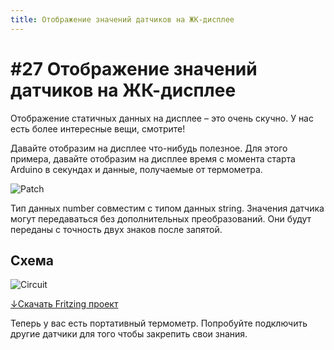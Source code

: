 ```yaml
---
title: Отображение значений датчиков на ЖК-дисплее
---
```


# #27 Отображение значений датчиков на ЖК-дисплее

Отображение статичных данных на дисплее – это очень скучно. 
У нас есть более интересные вещи, смотрите!

Давайте отобразим на дисплее что-нибудь полезное. Для этого примера, давайте отобразим на дисплее время с момента старта Arduino в секундах и данные, получаемые от термометра.

![Patch](./patch.png)

Тип данных number совместим с типом данных string. Значения датчика могут
передаваться без дополнительных преобразований. Они будут переданы с
точность двух знаков после запятой.

## Схема

![Circuit](./circuit.fz.png)

[↓Скачать Fritzing проект](./circuit.fzz)

Теперь у вас есть портативный термометр. Попробуйте подключить другие датчики для того чтобы закрепить свои знания.

